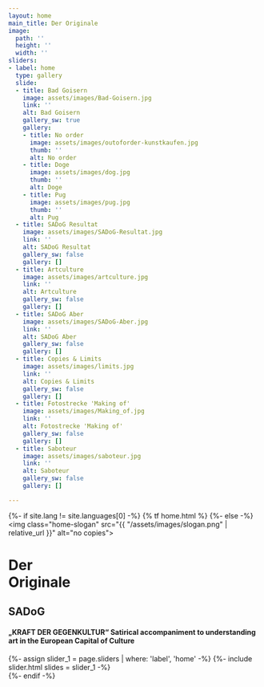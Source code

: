 ```yaml
---
layout: home
main_title: Der Originale
image:
  path: ''
  height: ''
  width: ''
sliders:
- label: home
  type: gallery
  slide:
  - title: Bad Goisern
    image: assets/images/Bad-Goisern.jpg
    link: ''
    alt: Bad Goisern
    gallery_sw: true
    gallery:
    - title: No order
      image: assets/images/outoforder-kunstkaufen.jpg
      thumb: ''
      alt: No order
    - title: Doge
      image: assets/images/dog.jpg
      thumb: ''
      alt: Doge
    - title: Pug
      image: assets/images/pug.jpg
      thumb: ''
      alt: Pug
  - title: SADoG Resultat
    image: assets/images/SADoG-Resultat.jpg
    link: ''
    alt: SADoG Resultat
    gallery_sw: false
    gallery: []
  - title: Artculture
    image: assets/images/artculture.jpg
    link: ''
    alt: Artculture
    gallery_sw: false
    gallery: []
  - title: SADoG Aber
    image: assets/images/SADoG-Aber.jpg
    link: ''
    alt: SADoG Aber
    gallery_sw: false
    gallery: []
  - title: Copies & Limits
    image: assets/images/limits.jpg
    link: ''
    alt: Copies & Limits
    gallery_sw: false
    gallery: []
  - title: Fotostrecke 'Making of'
    image: assets/images/Making_of.jpg
    link: ''
    alt: Fotostrecke 'Making of'
    gallery_sw: false
    gallery: []
  - title: Saboteur
    image: assets/images/saboteur.jpg
    link: ''
    alt: Saboteur
    gallery_sw: false
    gallery: []

---
```

{%- if site.lang != site.languages[0] -%}
  {% tf home.html %}
{%- else -%}
<img class="home-slogan" src="{{ "/assets/images/slogan.png" | relative_url }}" alt="no copies">
<div class="row">
  <div class="col-12 col-lg-10 col-xl-8">
    <h1 class="home__title">
      <strong>Der <br>Originale</strong>
    </h1>        
    <div class="home__desc">
      <div class="home__desc-inner col-12 col-md-6">
        <h2>SADoG</h2>
        <h4>„KRAFT DER GEGENKULTUR“ Satirical accompaniment to understanding art in the European Capital of Culture</h4>
      </div>
    </div>
  </div>  
  <div class="col-12">
    {%- assign slider_1 = page.sliders | where: 'label', 'home' -%}
    {%- include slider.html slides = slider_1 -%}
  </div>
</div>
{%- endif -%}